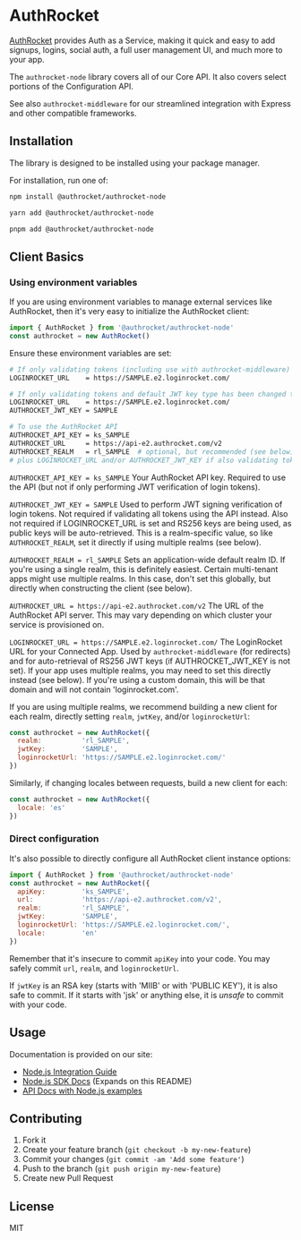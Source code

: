 # AuthRocket

[AuthRocket](https://authrocket.com/) provides Auth as a Service, making it quick and easy to add signups, logins, social auth, a full user management UI, and much more to your app.

The `authrocket-node` library covers all of our Core API. It also covers select portions of the Configuration API.

See also `authrocket-middleware` for our streamlined integration with Express and other compatible frameworks.


## Installation

The library is designed to be installed using your package manager.

For installation, run one of:
```bash
npm install @authrocket/authrocket-node

yarn add @authrocket/authrocket-node

pnpm add @authrocket/authrocket-node
```


## Client Basics

### Using environment variables

If you are using environment variables to manage external services like AuthRocket, then it's very easy to initialize the AuthRocket client:

```js
import { AuthRocket } from '@authrocket/authrocket-node'
const authrocket = new AuthRocket()
```

Ensure these environment variables are set:

```bash
# If only validating tokens (including use with authrocket-middleware)
LOGINROCKET_URL    = https://SAMPLE.e2.loginrocket.com/

# If only validating tokens and default JWT key type has been changed to HS256
LOGINROCKET_URL    = https://SAMPLE.e2.loginrocket.com/
AUTHROCKET_JWT_KEY = SAMPLE

# To use the AuthRocket API
AUTHROCKET_API_KEY = ks_SAMPLE
AUTHROCKET_URL     = https://api-e2.authrocket.com/v2
AUTHROCKET_REALM   = rl_SAMPLE  # optional, but recommended (see below)
# plus LOGINROCKET_URL and/or AUTHROCKET_JWT_KEY if also validating tokens or using authrocket-middleware
```

`AUTHROCKET_API_KEY = ks_SAMPLE`
Your AuthRocket API key. Required to use the API (but not if only performing JWT verification of login tokens).

`AUTHROCKET_JWT_KEY = SAMPLE`
Used to perform JWT signing verification of login tokens. Not required if validating all tokens using the API instead. Also not required if LOGINROCKET_URL is set and RS256 keys are being used, as public keys will be auto-retrieved. This is a realm-specific value, so like `AUTHROCKET_REALM`, set it directly if using multiple realms (see below).

`AUTHROCKET_REALM = rl_SAMPLE`
Sets an application-wide default realm ID. If you're using a single realm, this is definitely easiest. Certain multi-tenant apps might use multiple realms. In this case, don't set this globally, but directly when constructing the client (see below).

`AUTHROCKET_URL = https://api-e2.authrocket.com/v2`
The URL of the AuthRocket API server. This may vary depending on which cluster your service is provisioned on.

`LOGINROCKET_URL = https://SAMPLE.e2.loginrocket.com/`
The LoginRocket URL for your Connected App. Used by `authrocket-middleware` (for redirects) and for auto-retrieval of RS256 JWT keys (if AUTHROCKET_JWT_KEY is not set). If your app uses multiple realms, you may need to set this directly instead (see below). If you're using a custom domain, this will be that domain and will not contain 'loginrocket.com'.

If you are using multiple realms, we recommend building a new client for each realm, directly setting `realm`, `jwtKey`, and/or `loginrocketUrl`:

```js
const authrocket = new AuthRocket({
  realm:          'rl_SAMPLE',
  jwtKey:         'SAMPLE',
  loginrocketUrl: 'https://SAMPLE.e2.loginrocket.com/'
})
```

Similarly, if changing locales between requests, build a new client for each:

```js
const authrocket = new AuthRocket({
  locale: 'es'
})
```


### Direct configuration

It's also possible to directly configure all AuthRocket client instance options:

```js
import { AuthRocket } from '@authrocket/authrocket-node'
const authrocket = new AuthRocket({
  apiKey:         'ks_SAMPLE',
  url:            'https://api-e2.authrocket.com/v2',
  realm:          'rl_SAMPLE',
  jwtKey:         'SAMPLE',
  loginrocketUrl: 'https://SAMPLE.e2.loginrocket.com/',
  locale:         'en'
})
```

Remember that it's insecure to commit `apiKey` into your code. You may safely commit `url`, `realm`, and `loginrocketUrl`.

If `jwtKey` is an RSA key (starts with 'MIIB' or with 'PUBLIC KEY'), it is also safe to commit. If it starts with 'jsk' or anything else, it is *unsafe* to commit with your code.


## Usage

Documentation is provided on our site:

* [Node.js Integration Guide](https://authrocket.com/docs/integration/node)
* [Node.js SDK Docs](https://authrocket.com/docs/sdks/node) (Expands on this README)
* [API Docs with Node.js examples](https://authrocket.com/docs/api#core-api)


## Contributing

1. Fork it
2. Create your feature branch (`git checkout -b my-new-feature`)
3. Commit your changes (`git commit -am 'Add some feature'`)
4. Push to the branch (`git push origin my-new-feature`)
5. Create new Pull Request


## License

MIT

